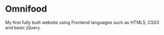 # Omnifood
My first fully built website using Frontend languages such as HTML5, CSS3 and basic jQuery.
